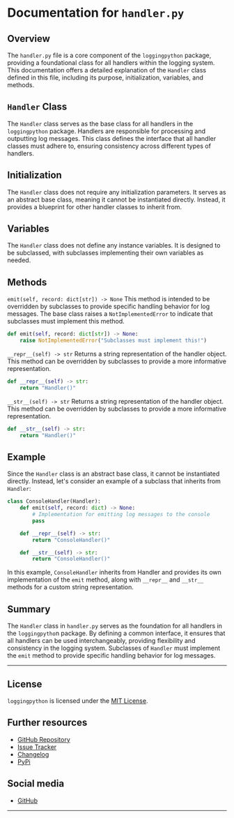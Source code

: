# Documentation for `handler.py`
## Overview
The `handler.py` file is a core component of the `loggingpython` package, providing a foundational class for all handlers within the logging system. This documentation offers a detailed explanation of the `Handler` class defined in this file, including its purpose, initialization, variables, and methods.

## `Handler` Class
The `Handler` class serves as the base class for all handlers in the `loggingpython` package. Handlers are responsible for processing and outputting log messages. This class defines the interface that all handler classes must adhere to, ensuring consistency across different types of handlers.

## Initialization
The `Handler` class does not require any initialization parameters. It serves as an abstract base class, meaning it cannot be instantiated directly. Instead, it provides a blueprint for other handler classes to inherit from.

## Variables
The `Handler` class does not define any instance variables. It is designed to be subclassed, with subclasses implementing their own variables as needed.

## Methods
`emit(self, record: dict[str]) -> None`
This method is intended to be overridden by subclasses to provide specific handling behavior for log messages. The base class raises a `NotImplementedError` to indicate that subclasses must implement this method.

```python
def emit(self, record: dict[str]) -> None:
    raise NotImplementedError("Subclasses must implement this!")
```

`__repr__(self) -> str`
Returns a string representation of the handler object. This method can be overridden by subclasses to provide a more informative representation.
```python
def __repr__(self) -> str:
    return "Handler()"
```

`__str__(self) -> str`
Returns a string representation of the handler object. This method can be overridden by subclasses to provide a more informative representation.
```python
def __str__(self) -> str:
    return "Handler()"
```

## Example
Since the `Handler` class is an abstract base class, it cannot be instantiated directly. Instead, let's consider an example of a subclass that inherits from `Handler`:
```python
class ConsoleHandler(Handler):
    def emit(self, record: dict) -> None:
        # Implementation for emitting log messages to the console
        pass

    def __repr__(self) -> str:
        return "ConsoleHandler()"

    def __str__(self) -> str:
        return "ConsoleHandler()"
```

In this example, `ConsoleHandler` inherits from Handler and provides its own implementation of the `emit` method, along with `__repr__` and `__str__` methods for a custom string representation.

## Summary
The `Handler` class in `handler.py` serves as the foundation for all handlers in the `loggingpytho`n package. By defining a common interface, it ensures that all handlers can be used interchangeably, providing flexibility and consistency in the logging system. Subclasses of `Handler` must implement the `emit` method to provide specific handling behavior for log messages.
 
---

## License

`loggingpython` is licensed under the [MIT License](https://opensource.org/licenses/MIT).

## Further resources

- [GitHub Repository](https://github.com/loggingpython-Community/loggingpython)
- [Issue Tracker](https://github.com/loggingpython-Community/loggingpython/issues)
- [Changelog](https://github.com/loggingpython-Community/loggingpython/blob/main/CHANGELOG.md)
- [PyPi](https://pypi.org/project/loggingpython/)

## Social media

- [GitHub](https://github.com/loggingpython-Community)

---